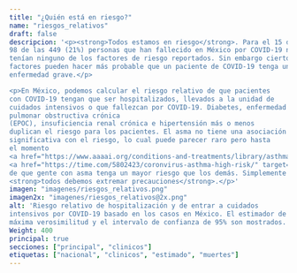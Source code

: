 ```yaml
---
title: "¿Quién está en riesgo?"
name: "riesgos_relativos"
draft: false
descripcion: '<p><strong>Todos estamos en riesgo</strong>. Para el 15 de abril,
98 de las 449 (21%) personas que han fallecido en México por COVID-19 no
tenían ninguno de los factores de riesgo reportados. Sin embargo ciertos
factores pueden hacer más probable que un paciente de COVID-19 tenga una
enfermedad grave.</p>

<p>En México, podemos calcular el riesgo relativo de que pacientes
con COVID-19 tengan que ser hospitalizados, llevados a la unidad de
cuidados intensivos o que fallezcan por COVID-19. Diabetes, enfermedad
pulmonar obstructiva crónica
(EPOC), insuficiencia renal crónica e hipertensión más o menos
duplican el riesgo para los pacientes. El asma no tiene una asociación
significativa con el riesgo, lo cual puede parecer raro pero hasta
el momento
<a href="https://www.aaaai.org/conditions-and-treatments/library/asthma-library/covid-asthma" target="_blank">no hay</a>
<a href="https://time.com/5802423/coronvirus-asthma-high-risk/" target="_blank">evidencia</a>
de que gente con asma tenga un mayor riesgo que los demás. Simplemente
<strong>todos debemos extremar precauciones</strong>.</p>'
imagen: "imagenes/riesgos_relativos.png"
imagen2x: "imagenes/riesgos_relativos@2x.png"
alt: 'Riesgo relativo de hospitalización y de entrar a cuidados
intensivos por COVID-19 basado en los casos en México. El estimador de
máxima verosimilitud y el intervalo de confianza de 95% son mostrados.'
Weight: 400
principal: true
secciones: ["principal", "clinicos"]
etiquetas: ["nacional", "clinicos", "estimado", "muertes"]
---
```

